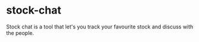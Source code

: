 # stock-chat
Stock chat is a tool that let's you track your favourite stock and discuss with the people.
